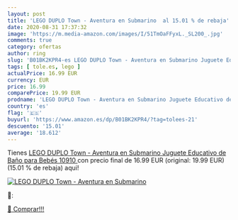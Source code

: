 ```yaml
---
layout: post
title: 'LEGO DUPLO Town - Aventura en Submarino  al 15.01 % de rebaja'
date: 2020-08-31 17:37:32
image: 'https://m.media-amazon.com/images/I/51TmOaFFyxL._SL200_.jpg'
comments: true
category: ofertas
author: ring
slug: 'B01BK2KPR4-es LEGO DUPLO Town - Aventura en Submarino Juguete Educativo...'
tags: [ tole.es, lego ]
actualPrice: 16.99 EUR
currency: EUR
price: 16.99
comparePrice: 19.99 EUR
prodname: 'LEGO DUPLO Town - Aventura en Submarino Juguete Educativo de Baño para Bebés   10910 '
country: 'es'
flag: '🇪🇸'
buyurl: 'https://www.amazon.es/dp/B01BK2KPR4/?tag=tolees-21'
descuento: '15.01'
average: '18.612'
---
```


Tienes [LEGO DUPLO Town - Aventura en Submarino Juguete Educativo de Baño para Bebés   10910 ](https://www.amazon.es/dp/B01BK2KPR4/?tag=tolees-21) con precio final de  16.99 EUR (original: 19.99 EUR) (15.01 %  de rebaja) aqui!

[![LEGO DUPLO Town - Aventura en Submarino ](https://m.media-amazon.com/images/I/51TmOaFFyxL._SL200_.jpg)](https://www.amazon.es/dp/B01BK2KPR4/?tag=tolees-21)

🔎:


[🛒 Comprar!!!](https://www.amazon.es/dp/B01BK2KPR4/?tag=tolees-21)

